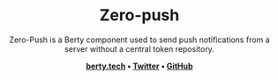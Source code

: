 <h1 align="center">
  Zero-push
</h1>

<p align="center">Zero-Push is a Berty component used to send push notifications from a server without a central token repository.</p>

<p align="center"><b>
    <a href="https://berty.tech">berty.tech</a> •
    <a href="https://twitter.com/berty">Twitter</a> •
    <a href="https://github.com/berty">GitHub</a>
</b></p>

